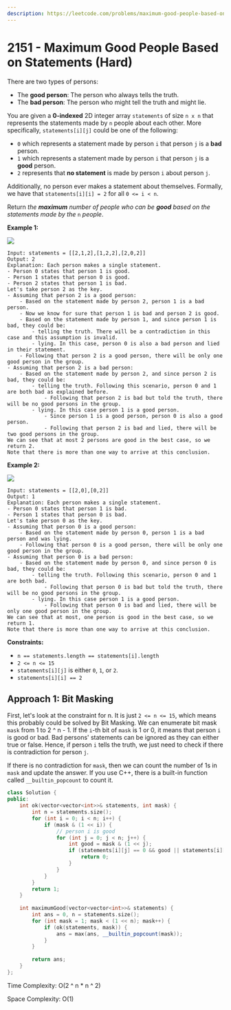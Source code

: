 ```yaml
---
description: https://leetcode.com/problems/maximum-good-people-based-on-statements/
---
```


# 2151 - Maximum Good People Based on Statements (Hard)

There are two types of persons:

* The **good person**: The person who always tells the truth.
* The **bad person**: The person who might tell the truth and might lie.

You are given a **0-indexed** 2D integer array `statements` of size `n x n` that represents the statements made by `n` people about each other. More specifically, `statements[i][j]` could be one of the following:

* `0` which represents a statement made by person `i` that person `j` is a **bad** person.
* `1` which represents a statement made by person `i` that person `j` is a **good** person.
* `2` represents that **no statement** is made by person `i` about person `j`.

Additionally, no person ever makes a statement about themselves. Formally, we have that `statements[i][i] = 2` for all `0 <= i < n`.

Return _the **maximum** number of people who can be **good** based on the statements made by the_ `n` _people_.

**Example 1:**

![](https://assets.leetcode.com/uploads/2022/01/15/logic1.jpg)

```
Input: statements = [[2,1,2],[1,2,2],[2,0,2]]
Output: 2
Explanation: Each person makes a single statement.
- Person 0 states that person 1 is good.
- Person 1 states that person 0 is good.
- Person 2 states that person 1 is bad.
Let's take person 2 as the key.
- Assuming that person 2 is a good person:
    - Based on the statement made by person 2, person 1 is a bad person.
    - Now we know for sure that person 1 is bad and person 2 is good.
    - Based on the statement made by person 1, and since person 1 is bad, they could be:
        - telling the truth. There will be a contradiction in this case and this assumption is invalid.
        - lying. In this case, person 0 is also a bad person and lied in their statement.
    - Following that person 2 is a good person, there will be only one good person in the group.
- Assuming that person 2 is a bad person:
    - Based on the statement made by person 2, and since person 2 is bad, they could be:
        - telling the truth. Following this scenario, person 0 and 1 are both bad as explained before.
            - Following that person 2 is bad but told the truth, there will be no good persons in the group.
        - lying. In this case person 1 is a good person.
            - Since person 1 is a good person, person 0 is also a good person.
            - Following that person 2 is bad and lied, there will be two good persons in the group.
We can see that at most 2 persons are good in the best case, so we return 2.
Note that there is more than one way to arrive at this conclusion.
```

**Example 2:**

![](https://assets.leetcode.com/uploads/2022/01/15/logic2.jpg)

```
Input: statements = [[2,0],[0,2]]
Output: 1
Explanation: Each person makes a single statement.
- Person 0 states that person 1 is bad.
- Person 1 states that person 0 is bad.
Let's take person 0 as the key.
- Assuming that person 0 is a good person:
    - Based on the statement made by person 0, person 1 is a bad person and was lying.
    - Following that person 0 is a good person, there will be only one good person in the group.
- Assuming that person 0 is a bad person:
    - Based on the statement made by person 0, and since person 0 is bad, they could be:
        - telling the truth. Following this scenario, person 0 and 1 are both bad.
            - Following that person 0 is bad but told the truth, there will be no good persons in the group.
        - lying. In this case person 1 is a good person.
            - Following that person 0 is bad and lied, there will be only one good person in the group.
We can see that at most, one person is good in the best case, so we return 1.
Note that there is more than one way to arrive at this conclusion.
```

**Constraints:**

* `n == statements.length == statements[i].length`
* `2 <= n <= 15`
* `statements[i][j]` is either `0`, `1`, or `2`.
* `statements[i][i] == 2`

## Approach 1: Bit Masking

First, let's look at the constraint for n. It is just `2 <= n <= 15`, which means this probably could be solved by Bit Masking. We can enumerate bit mask `mask` from 1 to  2 ^ n - 1.  If the `i`-th bit of `mask` is 1 or 0, it means that person `i` is good or bad. Bad persons' statements can be ignored as they can either true or false. Hence, if person `i` tells the truth, we just need to check if there is contradiction for person `j`.

If there is no contradiction for `mask`, then we can count the number of 1s in `mask` and update the answer. If you use C++, there is a built-in function called `__builtin_popcount` to count it.

```cpp
class Solution {
public:
    int ok(vector<vector<int>>& statements, int mask) {
        int n = statements.size();
        for (int i = 0; i < n; i++) {
            if (mask & (1 << i)) {
                // person i is good
                for (int j = 0; j < n; j++) {
                    int good = mask & (1 << j);
                    if (statements[i][j] == 0 && good || statements[i][j] == 1 && !good) {
                        return 0;
                    }
                }    
            }
        }
        return 1;
    }
    
    int maximumGood(vector<vector<int>>& statements) {
        int ans = 0, n = statements.size();
        for (int mask = 1; mask < (1 << n); mask++) {
            if (ok(statements, mask)) {
                ans = max(ans, __builtin_popcount(mask));
            }
        }
    
        return ans;
    }
};
```

Time Complexity: O(2 ^ n \* n ^ 2)

Space Complexity: O(1)
